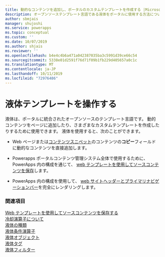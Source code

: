 ```yaml
---
title: 動的なコンテンツを追加し、ポータルのカスタムテンプレートを作成する |MicrosoftDocs
description: オープンソーステンプレート言語である液体をポータルに使用する方法について説明します。
author: sbmjais
manager: shujoshi
ms.service: powerapps
ms.topic: conceptual
ms.custom: ''
ms.date: 10/07/2019
ms.author: shjais
ms.reviewer: ''
ms.openlocfilehash: b4e4c4b6a471a042387035ba3c5991d39ce66c54
ms.sourcegitcommit: 5338e01d2591f76d71f09b1fb229d405657a0c1c
ms.translationtype: MT
ms.contentlocale: ja-JP
ms.lasthandoff: 10/11/2019
ms.locfileid: "72976486"
---
```

# <a name="work-with-liquid-templates"></a>液体テンプレートを操作する

液体は、ポータルに統合されたオープンソースのテンプレート言語です。 動的コンテンツをページに追加したり、さまざまなカスタムテンプレートを作成したりするために使用できます。 液体を使用すると、次のことができます。

- Web ページまたは[コンテンツスニペット](https://docs.microsoft.com/en-us/dynamics365/customer-engagement/portals/customize-content-snippets)のコンテンツの**コピー**フィールドに動的なコンテンツを直接追加します。  

- Powerapps ポータルコンテンツ管理システム全体で使用するために、PowerApps 内の構成を通じて、 [web テンプレートを使用してソースコンテンツを保存](store-content-web-templates.md)します。  

- PowerApps 内の構成を使用して、 [web サイトヘッダーとプライマリナビゲーションバー](render-site-header-primary-navigation.md)を完全にレンダリングします。  


### <a name="see-also"></a>関連項目

[Web テンプレートを使用してソースコンテンツを保存する](store-content-web-templates.md)  
[冷却演算子について](liquid-operators.md)  
[液体の種類](liquid-types.md)  
[液体条件演算子](liquid-conditional-operators.md)  
[液体オブジェクト](liquid-objects.md)  
[液体タグ](liquid-tags.md)  
[液体フィルター](liquid-filters.md)  
